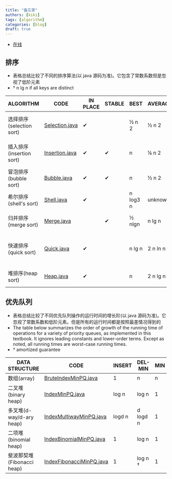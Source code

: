 ```yaml
---
title: "备忘录"
authors: [kiki]
tags: [algorithm]
categories: [blog]
draft: true
---
```


- [在线](https://algs4.cs.princeton.edu/cheatsheet/)

## 排序

- 表格总结比较了不同的排序算法(以 java 源码为准)。它包含了常数系数但是忽视了低阶元素
- † n lg n if all keys are distinct

| ALGORITHM | CODE | IN PLACE | STABLE | BEST | AVERAGE | WORST | REMARKS |
| --- | --- | --- | --- | --- | --- | --- | --- |
| 选择排序(selection sort) | [Selection.java](https://algs4.cs.princeton.edu/21elementary/Selection.java.html) | ✔ |  | ½ n 2 | ½ n 2 | ½ n 2 | n exchanges; quadratic in best case |
| 插入排序(insertion sort) | [Insertion.java](https://algs4.cs.princeton.edu/21elementary/Insertion.java.html) | ✔ | ✔ | n | ¼ n 2 | ½ n 2 | use for small or partially-sorted arrays |
| 冒泡排序(bubble sort) | [Bubble.java](https://algs4.cs.princeton.edu/21elementary/Bubble.java.html) | ✔ | ✔ | n | ½ n 2 | ½ n 2 | rarely useful; use insertion sort instead |
| 希尔排序(shell's sort) | [Shell.java](https://algs4.cs.princeton.edu/21elementary/Shell.java.html) | ✔ |  | n log3 n | unknown | c n 3/2 | tight code; subquadratic |
| 归并排序(merge sort) | [Merge.java](https://algs4.cs.princeton.edu/22mergesort/Merge.java.html) |  | ✔ | ½ nlgn | n lg n | n lg n | n log n guarantee; stable |
| 快速排序(quick sort) | [Quick.java](https://algs4.cs.princeton.edu/23quicksort/Quick.java.html) | ✔ |  | n lg n | 2 n ln n | ½ n 2 | n log n probabilistic guarantee; fastest in practice |
| 堆排序(heap sort) | [Heap.java](https://algs4.cs.princeton.edu/24pq/Heap.java.html) | ✔ |  | n | 2 n lg n | 2 nlgn | n log n guarantee; in place |

## 优先队列

- 表格总结比较了不同优先队列操作的运行时间的增长阶(以 java 源码为准)。它忽视了常数系数和低阶元素。但是所有的运行时间都是按照最差情况得到的
- The table below summarizes the order of growth of the running time of operations for a variety of priority queues, as implemented in this textbook. It ignores leading constants and lower-order terms. Except as noted, all running times are worst-case running times.
- † amortized guarantee

| DATA STRUCTURE | CODE | INSERT | DEL-MIN | MIN | DEC-KEY | DELETE | MERGE |
| --- | --- | --- | --- | --- | --- | --- | --- |
| 数组(array) | [BruteIndexMinPQ.java](https://algs4.cs.princeton.edu/24pq/BruteIndexMinPQ.java.html) | 1 | n | n | 1 | 1 | n |
| 二叉堆(binary heap) | [IndexMinPQ.java](https://algs4.cs.princeton.edu/24pq/IndexMinPQ.java.html) | log n | log n | 1 | log n | log n | n |
| 多叉堆(d-way/d-ary heap) | [IndexMultiwayMinPQ.java](https://algs4.cs.princeton.edu/99misc/IndexMultiwayMinPQ.java.html) | logd n | d logd n | 1 | logd n | d logd n | n |
| 二项堆(binomial heap) | [IndexBinomialMinPQ.java](https://algs4.cs.princeton.edu/99misc/IndexBinomialMinPQ.java.html) | 1 | log n | 1 | log n | log n | log n |
| 斐波那契堆(Fibonacci heap) | [IndexFibonacciMinPQ.java](https://algs4.cs.princeton.edu/99misc/IndexFibonacciMinPQ.java.html) | 1 | log n † | 1 | 1 † | log n † | 1 |
